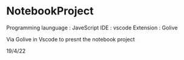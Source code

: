 # NotebookProject
Programming launguage : JaveScript
IDE : vscode
Extension : Golive

Via Golive in Vscode to presnt the notebook project

19/4/22
